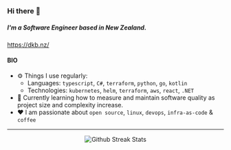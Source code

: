 ### Hi there :wave:

##### I'm a Software Engineer based in New Zealand.

https://dkb.nz/

#### BIO

- :gear:  Things I use regularly: 
  - Languages: `typescript`, `C#`, `terraform`, `python`, `go`, `kotlin`
  - Technologies: `kubernetes`, `helm`, `terraform`, `aws`, `react`, `.NET`
- :seedling:  Currently learning how to measure and maintain software quality as project size and complexity increase.
- :heart:  I am passionate about `open source`, `linux`, `devops`, `infra-as-code` & `coffee`

---
<p align="center">
  <img alt="Github Streak Stats" src="https://github-readme-streak-stats.herokuapp.com?user=dkbnz&theme=dark" />
</p>
